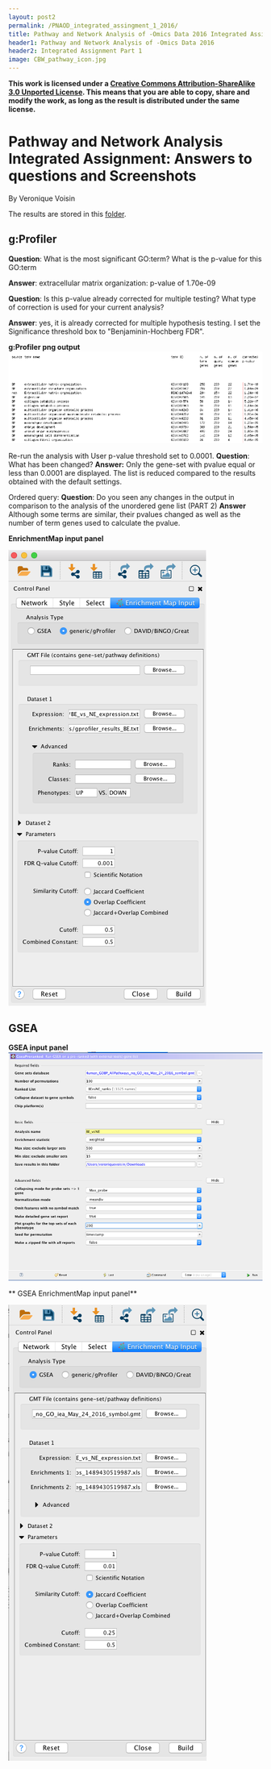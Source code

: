 ```yaml
---
layout: post2
permalink: /PNAOD_integrated_assingment_1_2016/
title: Pathway and Network Analysis of -Omics Data 2016 Integrated Assignment
header1: Pathway and Network Analysis of -Omics Data 2016
header2: Integrated Assignment Part 1
image: CBW_pathway_icon.jpg
---
```


**This work is licensed under a [Creative Commons Attribution-ShareAlike 3.0 Unported License](http://creativecommons.org/licenses/by-sa/3.0/deed.en_US). This means that you are able to copy, share and modify the work, as long as the result is distributed under the same license.**

# Pathway and Network Analysis Integrated Assignment: Answers to questions and Screenshots

By Veronique Voisin


The results are stored in this [folder](https://github.com/bioinformaticsdotca/HT-Biology_2017/tree/master/Pathways/integrated_assignment_1/results).

## g:Profiler

**Question**: What is the most significant GO:term? What is the p-value for this GO:term 

**Answer**: extracellular matrix organization: p-value of 1.70e-09 


**Question**: Is this p-value already corrected for multiple testing? What type of correction is used for your current analysis? 

**Answer**: yes, it is already corrected for multiple hypothesis testing. I set the Significance threshold box to  "Benjaminin-Hochberg FDR". 

**g:Profiler png output**  
![INA1](https://github.com/bioinformaticsdotca/HT-Biology_2017/blob/master/Pathways/img/INA1.png?raw=true)

Re-run the analysis with User p-value threshold set to 0.0001. **Question**: What has been changed?
**Answer:** Only the gene-set with pvalue equal or less than 0.0001 are displayed. The list is reduced compared to the results obtained with the default settings. 

Ordered query: **Question**: Do you seen any changes in the output in comparison to the analysis of the unordered gene list (PART 2) **Answer** Although some terms are similar, their pvalues changed as well as the number of term genes used to calculate the pvalue.

**EnrichmentMap input panel** 

![INA2](https://github.com/bioinformaticsdotca/HT-Biology_2017/blob/master/Pathways/img/INA2.png?raw=true)

## GSEA

**GSEA input panel**  
![INA1](https://github.com/bioinformaticsdotca/HT-Biology_2017/blob/master/Pathways/img/INA3.png?raw=true)
 
** GSEA EnrichmentMap input panel** 

![INA2](https://github.com/bioinformaticsdotca/HT-Biology_2017/blob/master/Pathways/img/INA4.png?raw=true)
